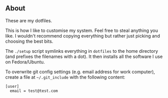 ## About

These are my dotfiles.

This is how I like to customise my system. Feel free to steal anything you like. I wouldn't recommend copying everything but rather just picking and choosing the best bits.

The `./setup` script symlinks everything in `dotfiles` to the home directory (and prefixes the filenames with a dot). It then installs all the software I use on Fedora/Ubuntu.

To overwrite git config settings (e.g. email address for work computer), create a file at `~/.git_include` with the following content:

```
[user]
  email = test@test.com
```

